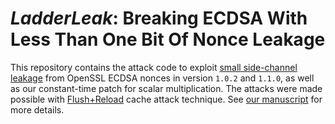 # *LadderLeak*: Breaking ECDSA With Less Than One Bit Of Nonce Leakage
This repository contains the attack code to exploit [small side-channel leakage](https://github.com/openssl/openssl/pull/11361) from OpenSSL ECDSA nonces in version `1.0.2` and `1.1.0`, as well as our constant-time patch for scalar multiplication. The attacks were made possible with [Flush+Reload](https://eprint.iacr.org/2013/448.pdf) cache attack technique. See [our manuscript](https://eprint.iacr.org/2020/615.pdf) for more details. 
